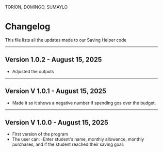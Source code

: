 TORION, DOMINGO, SUMAYLO

# Changelog
This file lists all the updates made to our Saving Helper code

---
## Version 1.0.2 - August 15, 2025
- Adjusted the outputs

---
## Version V 1.0.1 - August 15, 2025
- Made it so it shows a negative number if spending gos over the budget.

---
## Version V 1.0.0 - August 15, 2025
- First version of the program
- The user can:
  -Enter student's name, monthly allowance, monthly purchases, and if the student reached their saving goal.
